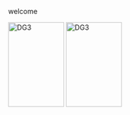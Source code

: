 welcome

<img src="https://thumbs.gfycat.com/FocusedPreciousAfricanelephant-max-1mb.gif" alt="DG3" width="114,5" height="173"> <img src="https://i.pinimg.com/originals/a2/4e/87/a24e87a04c255414e33997dee34750b0.gif" alt="DG3" width="114,5" height="173">

##
